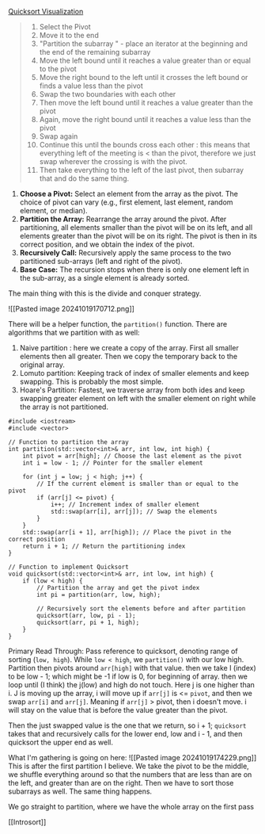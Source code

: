 [Quicksort Visualization](https://www.hackerearth.com/practice/algorithms/sorting/quick-sort/visualize/)

> 1. Select the Pivot
> 2. Move it to the end
> 3. "Partition the subarray " - place an iterator at the beginning and the end of the remaining subarray
> 4. Move the left bound until it reaches a value greater than or equal to the pivot
> 5. Move the right bound to the left until it crosses the left bound or finds a value less than the pivot
> 6. Swap the two boundaries with each other
> 7. Then move the left bound until it reaches a value greater than the pivot
> 8. Again, move the right bound until it reaches a value less than the pivot
> 9. Swap again
> 10. Continue this until the bounds cross each other : this means that everything left of the meeting is < than the pivot, therefore we just swap wherever the crossing is with the pivot. 
> 11. Then take everything to the left of the last pivot, then subarray that and do the same thing.


1. ****Choose a Pivot:**** Select an element from the array as the pivot. The choice of pivot can vary (e.g., first element, last element, random element, or median).
2. ****Partition the Array:**** Rearrange the array around the pivot. After partitioning, all elements smaller than the pivot will be on its left, and all elements greater than the pivot will be on its right. The pivot is then in its correct position, and we obtain the index of the pivot.
3. ****Recursively Call:**** Recursively apply the same process to the two partitioned sub-arrays (left and right of the pivot).
4. ****Base Case:**** The recursion stops when there is only one element left in the sub-array, as a single element is already sorted.

The main thing with this is the divide and conquer strategy. 

![[Pasted image 20241019170712.png]]

There will be a helper function, the `partition()`  function. 
There are algorithms that we partition with as well: 
1. Naive partition : here we create a copy of the array. First all smaller elements then all greater. Then we copy the temporary back to the original array. 
2. Lomuto partition: Keeping track of index of smaller elements and keep swapping. This is probably the most simple. 
3. Hoare's Partition: Fastest, we traverse array from both ides and keep swapping greater element on left with the smaller element on right while the array is not partitioned. 


```
#include <iostream>
#include <vector>

// Function to partition the array
int partition(std::vector<int>& arr, int low, int high) {
    int pivot = arr[high]; // Choose the last element as the pivot
    int i = low - 1; // Pointer for the smaller element

    for (int j = low; j < high; j++) {
        // If the current element is smaller than or equal to the pivot
        if (arr[j] <= pivot) {
            i++; // Increment index of smaller element
            std::swap(arr[i], arr[j]); // Swap the elements
        }
    }
    std::swap(arr[i + 1], arr[high]); // Place the pivot in the correct position
    return i + 1; // Return the partitioning index
}

// Function to implement Quicksort
void quicksort(std::vector<int>& arr, int low, int high) {
    if (low < high) {
        // Partition the array and get the pivot index
        int pi = partition(arr, low, high);

        // Recursively sort the elements before and after partition
        quicksort(arr, low, pi - 1);
        quicksort(arr, pi + 1, high);
    }
}
```

Primary Read Through: 
Pass reference to quicksort, denoting range of sorting (`low, high`). 
While `low < high`, we `partition()` with our low high. 
Partition then pivots around `arr[high]` with that value. 
then we take I (index) to be low - 1; which might be -1 if low is 0, for beginning of array. 
then we loop until (I think) the j(low) and high do not touch. Here j is one higher than i. 
J is moving up the array, i will move up if `arr[j]` is <= `pivot`, and then we swap `arr[i]` and `arr[j]`.
Meaning if `arr[j]` > pivot, then i doesn't move. 
i will stay on the value that is before the value greater than the pivot. 

Then the just swapped value is the one that we return, so i + 1; 
`quicksort` takes that and recursively calls for the lower end, low and i - 1, and then quicksort the upper end as well. 

What I'm gathering is going on here: 
![[Pasted image 20241019174229.png]]
This is after the first partition I believe. 
We take the pivot to be the middle, we shuffle everything around so that the numbers that are less than are on the left, and greater than are on the right. Then we have to sort those subarrays as well. The same thing happens. 

We go straight to partition, where we have the whole array on the first pass

[[Introsort]]